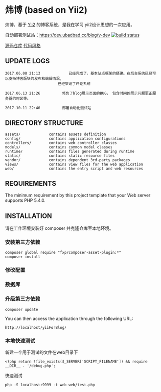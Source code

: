 炜博 (based on Yii2)
===========================
炜博，基于 [Yii2](http://www.yiiframework.com) 的博客系统，是我在学习 yii2设计思想的一次应用。

自动部署测试站：<https://dev.ubadbad.cc/blog/v-dev>
[![build status](http://https://github.com/v-sir/yiiForBlog)](https://github.com/v-sir/yiiForBlog)

[源码仓库](https://github.com/v-sir/yiiForBlog)
[代码风格](https://github.com/yiisoft/yii2/blob/master/docs/internals/core-code-style.md)


UPDATE LOGS
-----------

    2017.06.08 21:13     	     已经完成了，基本站点框架的搭建。在后台系统已经可以支持博客版块的发布和编辑情况,
                            已经架设了评论系统
                            
    2017.06.13 21:26          修负了blog展示页面的BUG， 包含时间的展示问题更正服务器的时区等。
    
    2017.10.11 22:40          部署自动化测试站
    
DIRECTORY STRUCTURE
-------------------

    assets/             contains assets definition
    config/             contains application configurations
    controllers/        contains web controller classes
    models/             contains common model classes
    runtime/            contains files generated during runtime
    static/             contains static resource files
    vendor/             contains dependent 3rd-party packages
    views/              contains view files for the web application
    web/                contains the entry script and web resources


REQUIREMENTS
------------

The minimum requirement by this project template that your Web server supports PHP 5.4.0.


INSTALLATION
------------

请在工作环境安装好 composer 并克隆仓库至本地环境。

### 安装第三方依赖

~~~
composer global require "fxp/composer-asset-plugin:*"
composer install
~~~

### 修改配置




### 数据库




### 升级第三方依赖

~~~
composer update
~~~

You can then access the application through the following URL:

~~~
http://localhost/yiiForBlog/
~~~

### 本地快速测试

新建一个用于测试的文件在web目录下
~~~
<?php return !file_exists($_SERVER['SCRIPT_FILENAME']) && require __DIR__ . '/debug.php';
~~~

快速测试
~~~
php -S localhost:9999 -t web web/test.php
~~~
